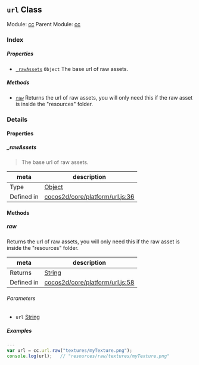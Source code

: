 ## `url` Class



Module: [cc](../modules/cc.md)
Parent Module: [cc](../modules/cc.md)





### Index

##### Properties

  - [`_rawAssets`](#rawassets) `Object` The base url of raw assets.



##### Methods

  - [`raw`](#raw) Returns the url of raw assets, you will only need this if the raw asset is inside the "resources" folder.



### Details


#### Properties


##### _rawAssets

> The base url of raw assets.

| meta | description |
|------|-------------|
| Type | <a href="https://developer.mozilla.org/en/JavaScript/Reference/Global_Objects/Object" class="crosslink external" target="_blank">Object</a> |
| Defined in | [cocos2d/core/platform/url.js:36](https://github.com/cocos-creator/engine/blob/1f39837ac17a406b42d5a5d1a52a0afa4d53a7ec/cocos2d/core/platform/url.js#L36) |






<!-- Method Block -->
#### Methods


##### raw

Returns the url of raw assets, you will only need this if the raw asset is inside the "resources" folder.

| meta | description |
|------|-------------|
| Returns | <a href="https://developer.mozilla.org/en/JavaScript/Reference/Global_Objects/String" class="crosslink external" target="_blank">String</a> 
| Defined in | [cocos2d/core/platform/url.js:58](https://github.com/cocos-creator/engine/blob/1f39837ac17a406b42d5a5d1a52a0afa4d53a7ec/cocos2d/core/platform/url.js#L58) |

###### Parameters
- `url` <a href="https://developer.mozilla.org/en/JavaScript/Reference/Global_Objects/String" class="crosslink external" target="_blank">String</a> 

##### Examples

```js
---
var url = cc.url.raw("textures/myTexture.png");
console.log(url);   // "resources/raw/textures/myTexture.png"

```


